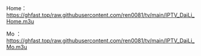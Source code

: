 Home：https://ghfast.top/raw.githubusercontent.com/ren0081/tv/main/IPTV_DaiLi_Home.m3u

 Mo ：https://ghfast.top/raw.githubusercontent.com/ren0081/tv/main/IPTV_DaiLi_Mo.m3u

